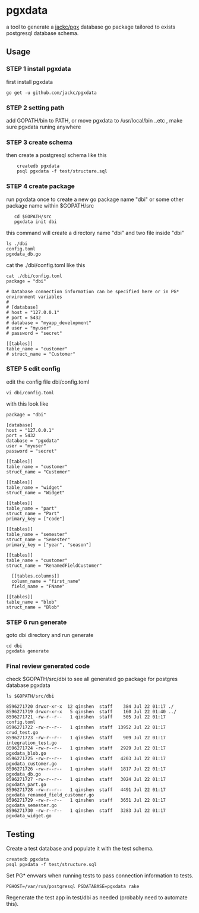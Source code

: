 # pgxdata

 a tool to generate a [jackc/pgx](https://github.com/jackc/pgx) database go package  tailored to exists postgresql database schema.



## Usage

### **STEP 1**  install pgxdata 

first install pgxdata

```
go get -u github.com/jackc/pgxdata
```

### **STEP 2**  setting path 

add GOPATH/bin to PATH, or move pgxdata to /usr/local/bin ..etc , 
make sure pgxdata runing anywhere


### **STEP 3** create schema 

 then create a postgresql schema like this

```
    createdb pgxdata
    psql pgxdata -f test/structure.sql
```


### **STEP 4**  create package 
run pgxdata once to create a new go package name "dbi"  or some other package name within $GOPATH/src
```
   cd $GOPATH/src
   pgxdata init dbi
```

this command will create a directory name "dbi" and two file inside "dbi"

```
ls ./dbi
config.toml
pgxdata_db.go
```

cat the ./dbi/config.toml like this
```
cat ./dbi/config.toml
package = "dbi"

# Database connection information can be specified here or in PG* environment variables
#
# [database]
# host = "127.0.0.1"
# port = 5432
# database = "myapp_development"
# user = "myuser"
# password = "secret"

[[tables]]
table_name = "customer"
# struct_name = "Customer"
```


### **STEP 5**  edit config 
edit the config file dbi/config.toml
```
vi dbi/config.toml
```

with this look like
```
package = "dbi"

[database]
host = "127.0.0.1"
port = 5432
database = "pgxdata"
user = "myuser"
password = "secret"

[[tables]]
table_name = "customer"
struct_name = "Customer"

[[tables]]
table_name = "widget"
struct_name = "Widget"

[[tables]]
table_name = "part"
struct_name = "Part"
primary_key = ["code"]

[[tables]]
table_name = "semester"
struct_name = "Semester"
primary_key = ["year", "season"]

[[tables]]
table_name = "customer"
struct_name = "RenamedFieldCustomer"

  [[tables.columns]]
  column_name = "first_name"
  field_name = "FName"

[[tables]]
table_name = "blob"
struct_name = "Blob"

```


### **STEP 6**  run generate 
goto dbi directory and run generate
```
cd dbi
pgxdata generate
```

### **Final**  review generated code 
check $GOPATH/src/dbi to see all generated go package for postgres database pgxdata
```
ls $GOPATH/src/dbi

8596271720 drwxr-xr-x  12 qinshen  staff    384 Jul 22 01:17 ./
8596271719 drwxr-xr-x   5 qinshen  staff    160 Jul 22 01:40 ../
8596271721 -rw-r--r--   1 qinshen  staff    505 Jul 22 01:17 config.toml
8596271722 -rw-r--r--   1 qinshen  staff  13952 Jul 22 01:17 crud_test.go
8596271723 -rw-r--r--   1 qinshen  staff    909 Jul 22 01:17 integration_test.go
8596271724 -rw-r--r--   1 qinshen  staff   2929 Jul 22 01:17 pgxdata_blob.go
8596271725 -rw-r--r--   1 qinshen  staff   4203 Jul 22 01:17 pgxdata_customer.go
8596271726 -rw-r--r--   1 qinshen  staff   1817 Jul 22 01:17 pgxdata_db.go
8596271727 -rw-r--r--   1 qinshen  staff   3024 Jul 22 01:17 pgxdata_part.go
8596271728 -rw-r--r--   1 qinshen  staff   4491 Jul 22 01:17 pgxdata_renamed_field_customer.go
8596271729 -rw-r--r--   1 qinshen  staff   3651 Jul 22 01:17 pgxdata_semester.go
8596271730 -rw-r--r--   1 qinshen  staff   3283 Jul 22 01:17 pgxdata_widget.go

```


## Testing

Create a test database and populate it with the test schema.

    createdb pgxdata
    psql pgxdata -f test/structure.sql

Set PG* envvars when running tests to pass connection information to tests.

    PGHOST=/var/run/postgresql PGDATABASE=pgxdata rake

Regenerate the test app in test/dbi as needed (probably need to automate this).

